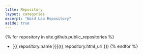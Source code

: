 ```yaml
---
title: Repository
layout: categories
excerpt: "Nord Lab Repository"
aside: true
---
```

{% for repository in site.github.public_repositories %}
  * [{{ repository.name }}]({{ repository.html_url }})
{% endfor %}

